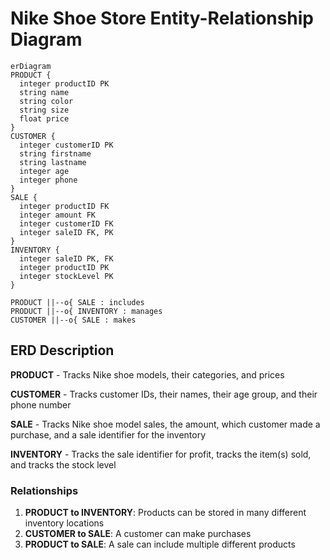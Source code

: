 # Nike Shoe Store Entity-Relationship Diagram

```mermaid
erDiagram
PRODUCT {
  integer productID PK
  string name
  string color
  string size
  float price
}
CUSTOMER {
  integer customerID PK
  string firstname
  string lastname
  integer age
  integer phone
}
SALE {
  integer productID FK
  integer amount FK
  integer customerID FK
  integer saleID FK, PK
}
INVENTORY {
  integer saleID PK, FK
  integer productID PK
  integer stockLevel PK
}

PRODUCT ||--o{ SALE : includes
PRODUCT ||--o{ INVENTORY : manages
CUSTOMER ||--o{ SALE : makes
```

## ERD Description
**PRODUCT** - Tracks Nike shoe models, their categories, and prices

**CUSTOMER** - Tracks customer IDs, their names, their age group, and their phone number

**SALE** - Tracks Nike shoe model sales, the amount, which customer made a purchase, and a sale identifier for the inventory
  
**INVENTORY** - Tracks the sale identifier for profit, tracks the item(s) sold, and tracks the stock level
  

### Relationships
1. **PRODUCT to INVENTORY**: Products can be stored in many different inventory locations
2. **CUSTOMER to SALE**: A customer can make purchases
3. **PRODUCT to SALE**: A sale can include multiple different products
